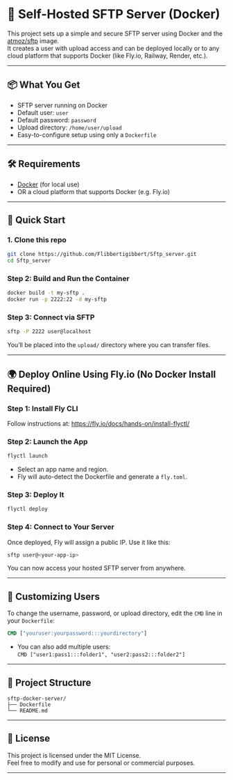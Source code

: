 # 🐳 Self-Hosted SFTP Server (Docker)

This project sets up a simple and secure SFTP server using Docker and the [atmoz/sftp](https://hub.docker.com/r/atmoz/sftp) image.  
It creates a user with upload access and can be deployed locally or to any cloud platform that supports Docker (like Fly.io, Railway, Render, etc.).

---

## 📦 What You Get

- SFTP server running on Docker
- Default user: `user`
- Default password: `password`
- Upload directory: `/home/user/upload`
- Easy-to-configure setup using only a `Dockerfile`

---

## 🛠 Requirements

- [Docker](https://www.docker.com/) (for local use)  
- OR a cloud platform that supports Docker (e.g. Fly.io)

---

## 🚀 Quick Start

### 1. Clone this repo

```bash
git clone https://github.com/Flibbertigibbert/Sftp_server.git
cd Sftp_server
```


### Step 2: Build and Run the Container

```bash
docker build -t my-sftp .
docker run -p 2222:22 -d my-sftp
```

### Step 3: Connect via SFTP

```bash
sftp -P 2222 user@localhost
```

You’ll be placed into the `upload/` directory where you can transfer files.

---

## 🌍 Deploy Online Using Fly.io (No Docker Install Required)

### Step 1: Install Fly CLI

Follow instructions at: https://fly.io/docs/hands-on/install-flyctl/

### Step 2: Launch the App

```bash
flyctl launch
```

- Select an app name and region.
- Fly will auto-detect the Dockerfile and generate a `fly.toml`.

### Step 3: Deploy It

```bash
flyctl deploy
```

### Step 4: Connect to Your Server

Once deployed, Fly will assign a public IP. Use it like this:

```bash
sftp user@<your-app-ip>
```

You can now access your hosted SFTP server from anywhere.

---

## 🔁 Customizing Users

To change the username, password, or upload directory, edit the `CMD` line in your `Dockerfile`:

```Dockerfile
CMD ["youruser:yourpassword:::yourdirectory"]
```

- You can also add multiple users:  
  `CMD ["user1:pass1:::folder1", "user2:pass2:::folder2"]`

---


## 📁 Project Structure

```
sftp-docker-server/
├── Dockerfile
└── README.md
```

---

## 🧾 License

This project is licensed under the MIT License.  
Feel free to modify and use for personal or commercial purposes.

---
